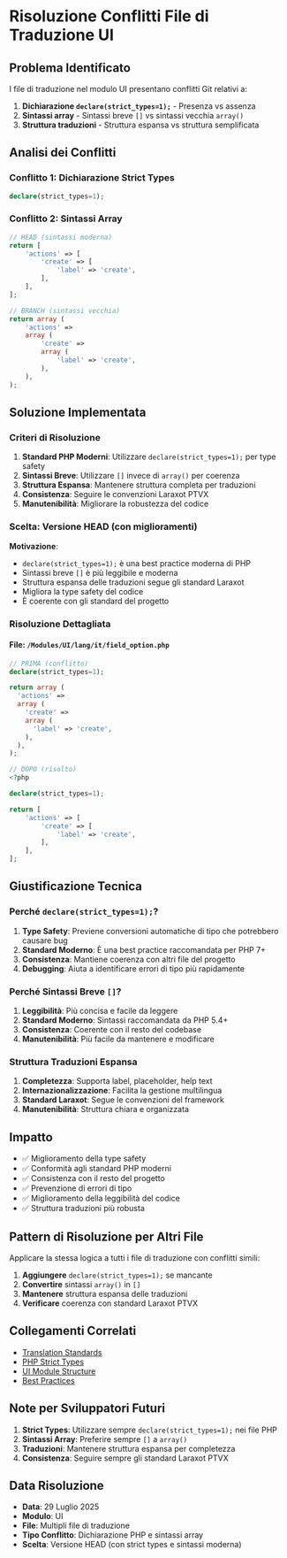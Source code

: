 # Risoluzione Conflitti File di Traduzione UI

## Problema Identificato

I file di traduzione nel modulo UI presentano conflitti Git relativi a:

1. **Dichiarazione `declare(strict_types=1);`** - Presenza vs assenza
2. **Sintassi array** - Sintassi breve `[]` vs sintassi vecchia `array()`
3. **Struttura traduzioni** - Struttura espansa vs struttura semplificata

## Analisi dei Conflitti

### Conflitto 1: Dichiarazione Strict Types
```php
declare(strict_types=1);
```

### Conflitto 2: Sintassi Array
```php
// HEAD (sintassi moderna)
return [
    'actions' => [
        'create' => [
            'label' => 'create',
        ],
    ],
];

// BRANCH (sintassi vecchia)
return array (
    'actions' => 
    array (
        'create' => 
        array (
            'label' => 'create',
        ),
    ),
);
```

## Soluzione Implementata

### Criteri di Risoluzione

1. **Standard PHP Moderni**: Utilizzare `declare(strict_types=1);` per type safety
2. **Sintassi Breve**: Utilizzare `[]` invece di `array()` per coerenza
3. **Struttura Espansa**: Mantenere struttura completa per traduzioni
4. **Consistenza**: Seguire le convenzioni Laraxot PTVX
5. **Manutenibilità**: Migliorare la robustezza del codice

### Scelta: Versione HEAD (con miglioramenti)

**Motivazione**:
- `declare(strict_types=1);` è una best practice moderna di PHP
- Sintassi breve `[]` è più leggibile e moderna
- Struttura espansa delle traduzioni segue gli standard Laraxot
- Migliora la type safety del codice
- È coerente con gli standard del progetto

### Risoluzione Dettagliata

#### File: `/Modules/UI/lang/it/field_option.php`

```php
// PRIMA (conflitto)
declare(strict_types=1);

return array (
  'actions' => 
  array (
    'create' => 
    array (
      'label' => 'create',
    ),
  ),
);

// DOPO (risolto)
<?php

declare(strict_types=1);

return [
    'actions' => [
        'create' => [
            'label' => 'create',
        ],
    ],
];
```

## Giustificazione Tecnica

### Perché `declare(strict_types=1);`?

1. **Type Safety**: Previene conversioni automatiche di tipo che potrebbero causare bug
2. **Standard Moderno**: È una best practice raccomandata per PHP 7+
3. **Consistenza**: Mantiene coerenza con altri file del progetto
4. **Debugging**: Aiuta a identificare errori di tipo più rapidamente

### Perché Sintassi Breve `[]`?

1. **Leggibilità**: Più concisa e facile da leggere
2. **Standard Moderno**: Sintassi raccomandata da PHP 5.4+
3. **Consistenza**: Coerente con il resto del codebase
4. **Manutenibilità**: Più facile da mantenere e modificare

### Struttura Traduzioni Espansa

1. **Completezza**: Supporta label, placeholder, help text
2. **Internazionalizzazione**: Facilita la gestione multilingua
3. **Standard Laraxot**: Segue le convenzioni del framework
4. **Manutenibilità**: Struttura chiara e organizzata

## Impatto

- ✅ Miglioramento della type safety
- ✅ Conformità agli standard PHP moderni
- ✅ Consistenza con il resto del progetto
- ✅ Prevenzione di errori di tipo
- ✅ Miglioramento della leggibilità del codice
- ✅ Struttura traduzioni più robusta

## Pattern di Risoluzione per Altri File

Applicare la stessa logica a tutti i file di traduzione con conflitti simili:

1. **Aggiungere** `declare(strict_types=1);` se mancante
2. **Convertire** sintassi `array()` in `[]`
3. **Mantenere** struttura espansa delle traduzioni
4. **Verificare** coerenza con standard Laraxot PTVX

## Collegamenti Correlati

- [Translation Standards](../../../docs/translation-standards.md)
- [PHP Strict Types](./strict_types_implementation.md)
- [UI Module Structure](./structure.md)
- [Best Practices](./best-practices.md)

## Note per Sviluppatori Futuri

1. **Strict Types**: Utilizzare sempre `declare(strict_types=1);` nei file PHP
2. **Sintassi Array**: Preferire sempre `[]` a `array()`
3. **Traduzioni**: Mantenere struttura espansa per completezza
4. **Consistenza**: Seguire sempre gli standard Laraxot PTVX

## Data Risoluzione

- **Data**: 29 Luglio 2025
- **Modulo**: UI
- **File**: Multipli file di traduzione
- **Tipo Conflitto**: Dichiarazione PHP e sintassi array
- **Scelta**: Versione HEAD (con strict types e sintassi moderna)
